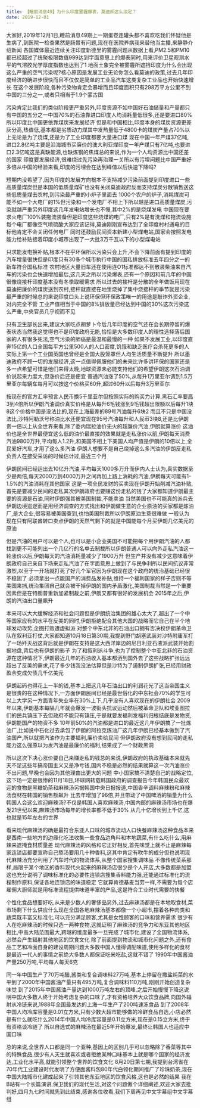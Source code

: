 ```yaml
---
title: 【睡前消息49】为什么印度雾霾爆表，莫迪却这么淡定？
date: 2019-12-01
---
```


大家好,2019年12月1日,睡前消息49期上一期蛋卷连罐头都不喜欢吃我们怀疑他是生病了,到医院一检查果然是肠胃有问题,现在在医院养病我来替他当主播,来静静介绍新闻
各国媒体最近连续关注印度新德里的雾霾问题从数据上看,PM2.5和PM10都已经超过了统聚极限数值999达到字面意思上的爆表同时,用来评价卫星观测水平的气溶胶光学厚度指数也达到了1
地面土象完全被雾霾所遮挡印度为什么会出现这么严重的空气污染呢?核心原因是发展工业无论你怎么看莫迪的政策,过去几年印度经济的确进步很快而且不仅仅是简单的工业品汽车这类复杂工业品也开始快速增长
在这个发展阶段,各种污染物肯定会暴增而且印度面积只有298万平方公里不到中国的三分之一,或者只相当于1.9个蒙古国

污染肯定比我们的类似阶段更严重另外,印度资源不如中国好石油储量和产量都只有中国的五分之一中国70%的石油靠进口印度人均消耗量低很多,还是要进口80%所以印度比中国更依靠煤炭来发展经济
但是和中国相比,印度本身的煤炭资源更差灰分高,热值低,基本都是劣质动力煤其中发热量低于4800卡的煤炭产量占70%以上无论是为了烧煤,还是为了工业印度都要大量进口煤
现在中国一年产煤37亿吨,进口2.8亿吨主要是沿海城市买廉价的澳大利亚煤印度一年产煤只有7亿吨,也要进口2.3亿吨这是真缺能源,也缺炼钢的焦煤总的来说,作为一个人均资源比中国还差的国家
印度要发展经济,很难绕过先污染再治理一关所以有污埋问题比中国严重好多倍从中国的经验来看,印度的污埋会在达到峰值以后快速下降吗?

短期内没希望了,因为印度的发展方向根本不支持减少污染前面提到印度进口一些高质量煤炭但是本国的低质量煤矿也没有关闭莫迪政府反而支持煤炭分散销售送这些低质量煤去农村,到污染最严重的小炉子里面去
1000个农户的炉子,消耗煤炭可能不如一个大电厂的1%但污染和一个发电厂不相上下所以越是进口高质量煤炭,污染就越严重另外印度这几年发电站增长也不慢,其中2%的是烧煤发电
中国现在要求火电厂100%装拖流装备但是印度这些烧煤的电厂,只有2%是有洗煤和拖流设施每个电厂都像空气喷硫酸大家应该记得,莫迪刚刚宣布达到了全印度村村通电的目标他肯定不会关闭任何电厂
同时还鼓励民间资本新建小型煤电站,国家会按照发电能力给补贴接着印度小城市出现了一大批3万千瓦以下的小型煤电站

只求能发电换补贴,根本不在乎环保所以污染只会上升,不会下降前面有提到印度的汽车增量很快但是印度只有30多个城市执行中国的国私排放标准去年四分之一的新车符合国私标准
农村地区大量旧车还在使用连O1标准都达不到散装柴油来自汽车的污染也会快速增加最后,这几天之所以污染爆表,还有一个原因和前几年的中国很像烧接杆印度基本没有冬季取暖需求
所以过去的接杆是分散的全年做饭用现在莫迪把廉价的煤炭送到农村,接杆就直接在地里烧掉了集中烧接杆的季节就是污染最严重的时候总的来说印度口头上说环保但环保政策唯一的用途是敲诈外资企业,对内完全不管
工业产值相当于中国的8%排放量已经达到中国的30%这次污染这么严重,中央官员几乎视而不见

只有卫生部长出来,建议大家吃点胡萝卜今后几年印度的空气还在会长期停留的爆表状态当然我这觉得也不是印度政府无能,恰恰是大多数印度人的理性选择落后国家的人有很多死法,空气污染的肺癌是最温和最慢的一种
如果不发展工业,以印度直奔15亿的人口全国每平方公里500人的人口密度,饥饿和缺乏医疗会杀死更多的人实际上第一个工业国英国也曾经是全国大股笼罩但人均生活质量不断提升
所以墨迪政府不顾一切的发展经济,这一点值得佩服他们的未来比许多讲环保的国家还是多一点希望可惜是他们来得太晚,地球资源未必能支持他们的希望伊朗这次石油调价说起来力度大,但涨价后还是便宜
普通汽油涨了50%,从每升1万里亚尔调到1.5万里亚尔每辆车每月可以按这个价格买60升,超过60升以后每升3万里亚尔

按现在的官方汇率预言人民币换5千里亚尔但按照实际的购买力计算,黑石汇率要高3到4倍所以伊朗汽油调价真实价格是从每升6毛钱涨到9毛钱超出限额以后每升1块8这个价格中国是没法比的,现在上海最差的89号汽油每升6块2
而且不只是中国没法比,沙特阿勒沃号称油比水还便宜现在95号汽油每升和人民币3块8,还是比伊朗贵一倍以上从全世界来看,除了委内瑞拉油价无火的超廉价汽油,伊朗就算涨价
这油价也是全世界最便宜这么低的油价最直接的效果就是走私涨价以前,伊朗每天消费汽油9800万升,平均每人1.2升,和美国不相上下美国人均产值是伊朗的10倍以上,全民爱好汽车,才用了这么多汽油
伊朗人想要不是自己烧掉这么多汽油的伊朗反走私负责人在接受采访的时候估计过,最近三个月

伊朗民间已经运出去10亿升汽油,平均每天1000多万升而伊内人士认为,真实数据至少是两倍,每天2000万到4000万升之间再加上路上消耗的汽油,伊朗每天可能有1-1.5%的汽油消耗在其他国家
这是一项全民发财的买卖现在伊朗开始削减汽油补贴,首先是要减少民间的走私其次伊朗政府也要赚这份走私的钱了大家都知道伊朗最主要的资源是石油,同时伊朗强其被美国制裁,不能卖油
当然美国也不可能真的派兵去伊朗边境巡逻而是用经济调查的方式找出和伊朗做生意的企业原油的买家都是炼油厂,是大企业,很容易被美国查到,也怕美国制裁所以伊朗原油生意很难做
一般认为现在只有阿联酋转口卖点伊朗的天然气剩下的就是中国能每个月买伊朗几亿美元的原油

但是汽油的用户可以是个人,也可以是小企业美国不可能把每个用伊朗汽油的人都找到更不可能列出一个几亿行的名单去制裁所以伊朗普通人可以向外走私汽油这一轮涨价以后,伊朗每天的汽油消耗量减少了1900万升
但生产并没有减少这意味着伊朗政府自己亲自下场来走私汽油了在字面意思上做到了与民争利所以民间抗议非常激烈,以至于一开场就打死了好几个军官因为伊朗现在这个政府的统治基础已经很不稳固了
必须拿出一点能国产的消费品发补贴,维持一个福利国家的样子否则不等美国来挡,统治集团自己就会被干掉伊朗的国内矛盾激化,美国制裁当然是一个重要因素但是在特朗普重新加紧制裁之前,伊朗又都有很好的发展机会
2015年之后,伊朗的汽油出口量飙升

本来可以大大缓解经济和社会问题但是伊朗统治集团的雄心太大了,超出了一个中等国家应有的水平在反美的同时,伊朗拒绝配合其他大国的战略而它自己在半个地球发动攻势,企图打败遭虚拟派
对整个中东北非的石油出口拥有否决权伊朗革命卫队在叙利亚打仗,大家都知道10月18日第30期,我提到野门胡塞武装对沙特附庸军打了一场歼灭战这背后就是伊朗在支持是这大西洋岸边的尼日利亚石液派武装开始割据地盘,背后也有伊朗的影子
为了和叙利派斗争,也为了控制整个中亚北非的石油资源在这种情况下,伊朗最近几年的石油收入基本都洒到国外去了这些战略扩张远远超出了反美的需求,花了多少钱我没法估算但是沙特为了遏制伊朗扩张,已经用财政盈余变成欠债几千亿美元

伊朗起码也得花上一半的钱,基本上把这几年石油出口的利润花光了这当帝国主义是很贵的在这种情况下,一方面伊朗民间已经是最世俗化的中东社会70%的学生可以上大学另一方面青年失业率在30%上下,几乎没有人喜欢现在的伊朗社会
2009年以来,伊朗基本每隔几年就会爆发一波街头抗议运动然后被革命卫队和埃亚图拉们的民兵镇压下去但政府不能只有镇压,于是就要发福利发福利归根结底是发物资,伊朗能国产的物资不多
10年前50%的汽油都是进口的最近这几年伊朗搞了一批炼油厂,比如说中石化过去承包了伊朗的阿拉克炼油厂这几年伊朗已经基本做到了汽油国产,所以就把汽油作为主要福利,廉价卖给民间
但伊朗政府没有想到民间的走私能力这么强原以为发汽油是最廉价的福利,结果成了一个财政黑洞

所以这次下决心涨价要自己来赚走私的钱总的来说,伊朗政府的执政基础本来就先天不足这些年搞帝国主义又是净亏钱,国内不稳是必然的结果就算这一次汽油涨价不出问题,早晚也会因为其他理由出更大的问题
中小国家搞不清楚自己的战略定位,这下场一定是很惨的11月18日,环球网转载韩国政府的调查报告今年韩国民众最欢迎的食物是黑糖奶茶和麻辣汤另据韩国中央日报报道,中国香辛调料麻辣粉和麻辣汤食材在韩国的销售额飙升
比去年增加了96倍,并且带动了中国啤酒的销量为什么韩国人会这么欢迎麻辣汤?不仅是韩国人喜欢麻辣汤,中国内部的麻辣汤市场也在爆发21世纪以来,麻辣汤市场每年的增长率都不低于30%
从几十亿增长到上千亿,这也就是15年左右的世界

看来现代麻辣汤的确是最符合东亚人口味的城市流动人口快餐麻辣汤这种食品本来是西南一些地方的边缘化吃法收集一些食品边角料和本地蔬菜,有什么吃什么,用麻辣来遮掩食材质量差
现代麻辣汤的风格和它正好相反,首先味觉上就不止是麻辣每家连锁店都要宣称自己熬汤要用几十种香料,这其中肯定有吹牛的成分但也说明现代麻辣汤充分利用了汽车时代的物流体系,从整个国家搜集调味品
不像传统菜系那样,局限于某个地区的香料现代火起来的麻辣汤店很少是个人开店,大多数都是加盟这也充分说明了调味标准化的必要性连锁店搜集香料能力强,还能通过标准化的流程制作原料,保证各地连锁店的味道稳定
它就算肯德基麦当劳一样,不需要为每个店雇佣大厨师就是用标准流程提供味道丰富的产品,这是符合工业时代需要的快餐

个性化食品想要好吃,从来是少数人的奢侈品另外,过去麻辣汤都是在本地取食材,菜市场剩下什么供应什么现在全国各地麻辣汤基本都像一个小超市,摆着各种肉类和蔬菜既丰富又标准化,可以充分满足顾客,尤其是女性顾客的口味和营养需求
很少有人在吃麻辣汤的时候只选一两种食物,这就证明了麻辣汤的竞争力和东亚其他地区相比,中高大陆范围最大,跨越的维度最多一旦完成了城市化,建设了全国物流体系,必然会产生辐射其他地区的饮食文化
除了前面提到物流和城市化问题之外,还有食品工艺和冷面自身的建设周期问题大多数中国人懂得调配味道,使用多样化的食材是最近一代人的事情之前绝大多数人都保证吃米吃盐,这就不错了
1990年中国酱油产量250万吨,平均每人每天6克

同一年中国生产了70万吨醋,酱类和复合调味料27万吨,基本上停留在撒盐炖菜的水平到了2000年中国酱油产量只有495万吨,复合调味料110万吨,刚刚开始创造复杂味觉
到了2015年中国酱油产量达到1000万吨左右的顶峰,之后开始慢慢下降这说明中国大多数人终于开始考虑复杂的口味了,才有资格培养大众饮食品牌,向国外辐射从冷链来说,1988年全国最发达的上海一年生产了200吨速冻食品
到了2008年中国人均冷库容量是0.01立方米,只有少数大超市能够做的冷鲜食品自选,小店必然是有什么就吃什么2014年中国人均冷库容量是0.11立方米,现在是0.15立方米,终于有资格谈冷链了
所以自选式的麻辣汤在最近5年开始爆发,最终让韩国人也适应中国口味

总的来说,全世界人口都是同一个亚种,基因上的区别几乎可以忽略除了香菜等其中的特殊食品,很少有人天生就喜欢或者拒绝某种口味基本上就是哪个国家的经济发达,工业化水平高,就能引领整个世界的饮食文化
8月20日第七期,我提到台湾省在70年代工业建设时代发明了方便面酱料包80年代白领化期间推广了珍珠奶茶,现在中国大陆城市化建成起来了引领其他东亚地区的饮食风格,这也是必然的结果
我在B站有一个长篇演讲,保卫我们的现代生活,对这个问题做个详细阐述,欢迎大家去批判好,四月九七时间就先到此结束,感谢各位收看,我们下周再见中文字幕组中文字幕组